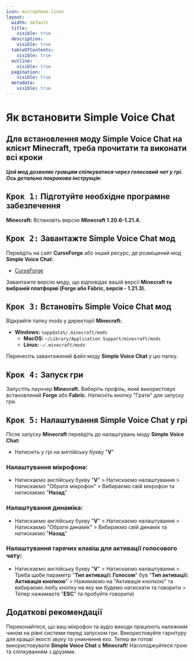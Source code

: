 ```yaml
---
icon: microphone-lines
layout:
  width: default
  title:
    visible: true
  description:
    visible: true
  tableOfContents:
    visible: true
  outline:
    visible: true
  pagination:
    visible: true
  metadata:
    visible: true
---
```


# Як встановити Simple Voice Chat

## **Для встановлення моду Simple Voice Chat на клієнт Minecraft, треба прочитати та виконати всі кроки**

_**Цей мод дозволяє гравцям спілкуватися через голосовий чат у грі. Ось детальна покрокова інструкція:**_

## <kbd>Крок 1:</kbd> Підготуйте необхідне програмне забезпечення

**Minecraft:** Встановіть версію **Minecraft 1.20.6-1.21.4.**

## <kbd>Крок 2:</kbd> Завантажте Simple Voice Chat мод

Перейдіть на сайт **CurseForge** або інший ресурс, де розміщений мод **Simple Voice Chat:**

* [CurseForge](https://www.curseforge.com/minecraft/mc-mods/simple-voice-chat)

Завантажте версію моду, що відповідає вашій версії **Minecraft та вибраній платформі (Forge або Fabric, версія - 1.21.3).**

## <kbd>Крок 3:</kbd> Встановіть Simple Voice Chat мод

Відкрийте папку mods у директорії **Minecraft:**

* **Windows:** `%appdata%/.minecraft/mods`
  * **MacOS:** `~/Library/Application Support/minecraft/mods`
  * **Linux:** `~/.minecraft/mods`

Перенесіть завантажений файл моду **Simple Voice Chat** у цю папку.

## <kbd>Крок 4:</kbd> Запуск гри

Запустіть лаунчер **Minecraft.** Виберіть профіль, який використовує встановлений **Forge** або **Fabric.** Натисніть кнопку "Грати" для запуску гри.

## <kbd>Крок 5:</kbd> Налаштування Simple Voice Chat у грі

Після запуску **Minecraft** перейдіть до налаштувань моду **Simple Voice Chat:**

* Натисніть у грі на англійську букву "**V**"

### **Налаштування мікрофона:**

* Натискаємо англійську букву "**V**" > Натискаємо налаштування > Натискаємо "Обрати мікрофон" > Вибираємо свій мікрофон та натискаємо "**Назад**"

### **Налаштування динаміка:**

* Натискаємо англійську букву "**V**" > Натискаємо налаштування > Натискаємо "Обрати динамік" > Вибираємо свій динамік та натискаємо "**Назад**"

### **Налаштування гарячих клавіш для активації голосового чату:**

* Натискаємо англійську букву "**V**" > Натискаємо налаштування > Треба щоби параметр "**Тип активації: Голосом**" був "**Тип активації: Активація кнопкою**" > Нажимаємо на "Активація кнопкою" та вибираємо любу кнопку на яку ми будемо натискати та говорити > Тепер нажимаєте "**ESC**" та пробуйте говорити)

## Додаткові рекомендації

Переконайтеся, що ваш мікрофон та аудіо виходи працюють належним чином на рівні системи перед запуском гри. Використовуйте гарнітуру для кращої якості звуку та уникнення ехо. Тепер ви готові використовувати **Simple Voice Chat** в **Minecraft**! Насолоджуйтеся грою та спілкуванням з друзями.
